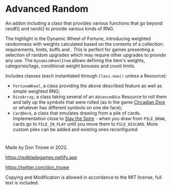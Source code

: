 # Advanced Random

An addon including a class that provides various functions that go beyond randf() and randi() to provide various kinds of RNG.

The highlight is the Dynamic Wheel of Fortune, introducing weighted randomness with weights calculated based on the contents of a collection: requirements, limits, buffs and . This is perfect for games presenting a selection of random upgrades which may require other upgrades to provide any use. The `DynamicWheelItem` allows defining the item's weights, categories/tags, conditional weight bonuses and count limits.

Includes classes (each instantiated through `Class.new()` unless a Resource):
- `FortuneWheel`, a class providing the above described feature as well as simple weighted RNG;
- `DiceArray`, a class taking several of an `AdvancedDie` Resource to roll them and tally up the symbols that were rolled (as in the game [Circadian Dice](https://store.steampowered.com/app/1893620/Circadian_Dice/) or whatever has different symbols on one die face);
- `CardDeck`, a class that emulates drawing from a pile of cards. Implementation close to [Slay the Spire](https://store.steampowered.com/app/646570/Slay_the_Spire/) - when you draw from `PILE_DRAW`, cards go to `PILE_IN_PLAY` until you move them to `PILE_DISCARD`. More custom piles can be added and existing ones reconfigured.

#
Made by Don Tnowe in 2022.

https://redbladegames.netlify.app

https://twitter.com/don_tnowe

Copying and Modification is allowed in accordance to the MIT license, full text is included.

